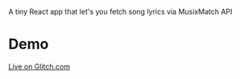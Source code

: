 A tiny React app that let's you fetch song lyrics via MusixMatch API

# Demo 
<a href="https://alexigityan-lyric-finder.glitch.me/"> Live on Glitch.com</a>